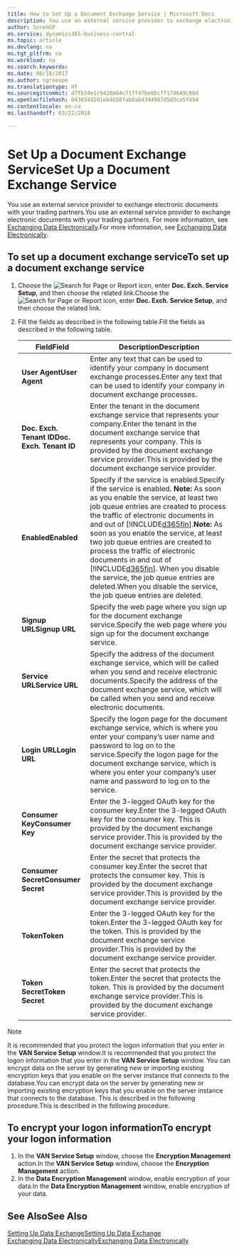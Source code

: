 ```yaml
---
title: How to Set Up a Document Exchange Service | Microsoft Docs
description: You use an external service provider to exchange electronic documents with your trading partners.
author: SorenGP
ms.service: dynamics365-business-central
ms.topic: article
ms.devlang: na
ms.tgt_pltfrm: na
ms.workload: na
ms.search.keywords: 
ms.date: 08/18/2017
ms.author: sgroespe
ms.translationtype: HT
ms.sourcegitcommit: d7fb34e1c9428a64c71ff47be8bcff174649c00d
ms.openlocfilehash: 043034d281eb4b58fab8ab4344987d5d3ca5f494
ms.contentlocale: en-ca
ms.lasthandoff: 03/22/2018

---
```

# <a name="set-up-a-document-exchange-service"></a><span data-ttu-id="5b5d8-103">Set Up a Document Exchange Service</span><span class="sxs-lookup"><span data-stu-id="5b5d8-103">Set Up a Document Exchange Service</span></span>
<span data-ttu-id="5b5d8-104">You use an external service provider to exchange electronic documents with your trading partners.</span><span class="sxs-lookup"><span data-stu-id="5b5d8-104">You use an external service provider to exchange electronic documents with your trading partners.</span></span> <span data-ttu-id="5b5d8-105">For more information, see [Exchanging Data Electronically](across-data-exchange.md).</span><span class="sxs-lookup"><span data-stu-id="5b5d8-105">For more information, see [Exchanging Data Electronically](across-data-exchange.md).</span></span>  

## <a name="to-set-up-a-document-exchange-service"></a><span data-ttu-id="5b5d8-106">To set up a document exchange service</span><span class="sxs-lookup"><span data-stu-id="5b5d8-106">To set up a document exchange service</span></span>  
1. <span data-ttu-id="5b5d8-107">Choose the ![Search for Page or Report](media/ui-search/search_small.png "Search for Page or Report icon") icon, enter **Doc. Exch. Service Setup**, and then choose the related link.</span><span class="sxs-lookup"><span data-stu-id="5b5d8-107">Choose the ![Search for Page or Report](media/ui-search/search_small.png "Search for Page or Report icon") icon, enter **Doc. Exch. Service Setup**, and then choose the related link.</span></span>  
2. <span data-ttu-id="5b5d8-108">Fill the fields as described in the following table.</span><span class="sxs-lookup"><span data-stu-id="5b5d8-108">Fill the fields as described in the following table.</span></span>  

    |<span data-ttu-id="5b5d8-109">Field</span><span class="sxs-lookup"><span data-stu-id="5b5d8-109">Field</span></span>|<span data-ttu-id="5b5d8-110">Description</span><span class="sxs-lookup"><span data-stu-id="5b5d8-110">Description</span></span>|  
    |---------------------------------|---------------------------------------|  
    |<span data-ttu-id="5b5d8-111">**User Agent**</span><span class="sxs-lookup"><span data-stu-id="5b5d8-111">**User Agent**</span></span>|<span data-ttu-id="5b5d8-112">Enter any text that can be used to identify your company in document exchange processes.</span><span class="sxs-lookup"><span data-stu-id="5b5d8-112">Enter any text that can be used to identify your company in document exchange processes.</span></span>|  
    |<span data-ttu-id="5b5d8-113">**Doc. Exch. Tenant ID**</span><span class="sxs-lookup"><span data-stu-id="5b5d8-113">**Doc. Exch. Tenant ID**</span></span>|<span data-ttu-id="5b5d8-114">Enter the tenant in the document exchange service that represents your company.</span><span class="sxs-lookup"><span data-stu-id="5b5d8-114">Enter the tenant in the document exchange service that represents your company.</span></span> <span data-ttu-id="5b5d8-115">This is provided by the document exchange service provider.</span><span class="sxs-lookup"><span data-stu-id="5b5d8-115">This is provided by the document exchange service provider.</span></span>|  
    |<span data-ttu-id="5b5d8-116">**Enabled**</span><span class="sxs-lookup"><span data-stu-id="5b5d8-116">**Enabled**</span></span>|<span data-ttu-id="5b5d8-117">Specify if the service is enabled.</span><span class="sxs-lookup"><span data-stu-id="5b5d8-117">Specify if the service is enabled.</span></span> <span data-ttu-id="5b5d8-118">**Note:**  As soon as you enable the service, at least two job queue entries are created to process the traffic of electronic documents in and out of [!INCLUDE[d365fin](includes/d365fin_md.md)].</span><span class="sxs-lookup"><span data-stu-id="5b5d8-118">**Note:**  As soon as you enable the service, at least two job queue entries are created to process the traffic of electronic documents in and out of [!INCLUDE[d365fin](includes/d365fin_md.md)].</span></span> <span data-ttu-id="5b5d8-119">When you disable the service, the job queue entries are deleted.</span><span class="sxs-lookup"><span data-stu-id="5b5d8-119">When you disable the service, the job queue entries are deleted.</span></span>|  
    |<span data-ttu-id="5b5d8-120">**Signup URL**</span><span class="sxs-lookup"><span data-stu-id="5b5d8-120">**Signup URL**</span></span>|<span data-ttu-id="5b5d8-121">Specify the web page where you sign up for the document exchange service.</span><span class="sxs-lookup"><span data-stu-id="5b5d8-121">Specify the web page where you sign up for the document exchange service.</span></span>|  
    |<span data-ttu-id="5b5d8-122">**Service URL**</span><span class="sxs-lookup"><span data-stu-id="5b5d8-122">**Service URL**</span></span>|<span data-ttu-id="5b5d8-123">Specify the address of the document exchange service, which will be called when you send and receive electronic documents.</span><span class="sxs-lookup"><span data-stu-id="5b5d8-123">Specify the address of the document exchange service, which will be called when you send and receive electronic documents.</span></span>|  
    |<span data-ttu-id="5b5d8-124">**Login URL**</span><span class="sxs-lookup"><span data-stu-id="5b5d8-124">**Login URL**</span></span>|<span data-ttu-id="5b5d8-125">Specify the logon page for the document exchange service, which is where you enter your company’s user name and password to log on to the service.</span><span class="sxs-lookup"><span data-stu-id="5b5d8-125">Specify the logon page for the document exchange service, which is where you enter your company’s user name and password to log on to the service.</span></span>|  
    |<span data-ttu-id="5b5d8-126">**Consumer Key**</span><span class="sxs-lookup"><span data-stu-id="5b5d8-126">**Consumer Key**</span></span>|<span data-ttu-id="5b5d8-127">Enter the 3-legged OAuth key for the consumer key.</span><span class="sxs-lookup"><span data-stu-id="5b5d8-127">Enter the 3-legged OAuth key for the consumer key.</span></span> <span data-ttu-id="5b5d8-128">This is provided by the document exchange service provider.</span><span class="sxs-lookup"><span data-stu-id="5b5d8-128">This is provided by the document exchange service provider.</span></span>|  
    |<span data-ttu-id="5b5d8-129">**Consumer Secret**</span><span class="sxs-lookup"><span data-stu-id="5b5d8-129">**Consumer Secret**</span></span>|<span data-ttu-id="5b5d8-130">Enter the secret that protects the consumer key.</span><span class="sxs-lookup"><span data-stu-id="5b5d8-130">Enter the secret that protects the consumer key.</span></span> <span data-ttu-id="5b5d8-131">This is provided by the document exchange service provider.</span><span class="sxs-lookup"><span data-stu-id="5b5d8-131">This is provided by the document exchange service provider.</span></span>|  
    |<span data-ttu-id="5b5d8-132">**Token**</span><span class="sxs-lookup"><span data-stu-id="5b5d8-132">**Token**</span></span>|<span data-ttu-id="5b5d8-133">Enter the 3-legged OAuth key for the token.</span><span class="sxs-lookup"><span data-stu-id="5b5d8-133">Enter the 3-legged OAuth key for the token.</span></span> <span data-ttu-id="5b5d8-134">This is provided by the document exchange service provider.</span><span class="sxs-lookup"><span data-stu-id="5b5d8-134">This is provided by the document exchange service provider.</span></span>|  
    |<span data-ttu-id="5b5d8-135">**Token Secret**</span><span class="sxs-lookup"><span data-stu-id="5b5d8-135">**Token Secret**</span></span>|<span data-ttu-id="5b5d8-136">Enter the secret that protects the token.</span><span class="sxs-lookup"><span data-stu-id="5b5d8-136">Enter the secret that protects the token.</span></span> <span data-ttu-id="5b5d8-137">This is provided by the document exchange service provider.</span><span class="sxs-lookup"><span data-stu-id="5b5d8-137">This is provided by the document exchange service provider.</span></span>|  

> [!NOTE]  
>  <span data-ttu-id="5b5d8-138">It is recommended that you protect the logon information that you enter in the **VAN Service Setup** window.</span><span class="sxs-lookup"><span data-stu-id="5b5d8-138">It is recommended that you protect the logon information that you enter in the **VAN Service Setup** window.</span></span> <span data-ttu-id="5b5d8-139">You can encrypt data on the server by generating new or importing existing encryption keys that you enable on the server instance that connects to the database.</span><span class="sxs-lookup"><span data-stu-id="5b5d8-139">You can encrypt data on the server by generating new or importing existing encryption keys that you enable on the server instance that connects to the database.</span></span> <span data-ttu-id="5b5d8-140">This is described in the following procedure.</span><span class="sxs-lookup"><span data-stu-id="5b5d8-140">This is described in the following procedure.</span></span>  

## <a name="to-encrypt-your-logon-information"></a><span data-ttu-id="5b5d8-141">To encrypt your logon information</span><span class="sxs-lookup"><span data-stu-id="5b5d8-141">To encrypt your logon information</span></span>  
1. <span data-ttu-id="5b5d8-142">In the **VAN Service Setup** window, choose the **Encryption Management** action.</span><span class="sxs-lookup"><span data-stu-id="5b5d8-142">In the **VAN Service Setup** window, choose the **Encryption Management** action.</span></span>  
2. <span data-ttu-id="5b5d8-143">In the **Data Encryption Management** window, enable encryption of your data.</span><span class="sxs-lookup"><span data-stu-id="5b5d8-143">In the **Data Encryption Management** window, enable encryption of your data.</span></span> <!--For more information, see [Manage Data Encryption](../manage-data-encryption.md).-->  

## <a name="see-also"></a><span data-ttu-id="5b5d8-144">See Also</span><span class="sxs-lookup"><span data-stu-id="5b5d8-144">See Also</span></span>  
[<span data-ttu-id="5b5d8-145">Setting Up Data Exchange</span><span class="sxs-lookup"><span data-stu-id="5b5d8-145">Setting Up Data Exchange</span></span>](across-set-up-data-exchange.md)  
[<span data-ttu-id="5b5d8-146">Exchanging Data Electronically</span><span class="sxs-lookup"><span data-stu-id="5b5d8-146">Exchanging Data Electronically</span></span>](across-data-exchange.md)

